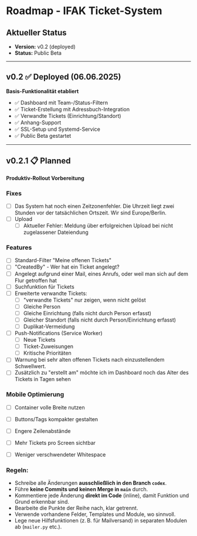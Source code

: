 # Roadmap - IFAK Ticket-System

## Aktueller Status
- **Version:** v0.2 (deployed)
- **Status:** Public Beta

---

## v0.2 ✅ **Deployed** (06.06.2025)
**Basis-Funktionalität etabliert**

- ✅ Dashboard mit Team-/Status-Filtern
- ✅ Ticket-Erstellung mit Adressbuch-Integration
- ✅ Verwandte Tickets (Einrichtung/Standort)
- ✅ Anhang-Support
- ✅ SSL-Setup und Systemd-Service
- ✅ Public Beta gestartet

---

## v0.2.1 📋 **Planned**
**Produktiv-Rollout Vorbereitung**

### Fixes

- [ ] Das System hat noch einen Zeitzonenfehler. Die Uhrzeit liegt zwei Stunden vor der tatsächlichen Ortszeit. Wir sind Europe/Berlin.
- [ ] Upload
  - [ ] Aktueller Fehler: Meldung über erfolgreichen Upload bei nicht zugelassener Dateiendung

### Features
- [ ] Standard-Filter "Meine offenen Tickets"
- [ ] "CreatedBy" - Wer hat ein Ticket angelegt?
- [ ] Angelegt aufgrund einer Mail, eines Anrufs, oder weil man sich auf dem Flur getroffen hat
- [ ] Suchfunktion für Tickets
- [ ] Erweiterte verwandte Tickets:
  - [ ] "verwandte Tickets" nur zeigen, wenn nicht gelöst
  - [ ] Gleiche Person
  - [ ] Gleiche Einrichtung (falls nicht durch Person erfasst)
  - [ ] Gleicher Standort (falls nicht durch Person/Einrichtung erfasst)
  - [ ] Duplikat-Vermeidung
- [ ] Push-Notifications (Service Worker)
  - [ ] Neue Tickets
  - [ ] Ticket-Zuweisungen
  - [ ] Kritische Prioritäten
- [ ] Warnung bei sehr alten offenen Tickets nach einzustellendem Schwellwert. 
- [ ] Zusätzlich zu "erstellt am" möchte ich im Dashboard noch das Alter des Tickets in Tagen sehen

### Mobile Optimierung
- [ ] Container volle Breite nutzen
- [ ] Buttons/Tags kompakter gestalten
- [ ] Engere Zeilenabstände
- [ ] Mehr Tickets pro Screen sichtbar
- [ ] Weniger verschwendeter Whitespace



### Regeln:
- Schreibe alle Änderungen **ausschließlich in den Branch `codex`**.
- Führe **keine Commits und keinen Merge in `main`** durch.
- Kommentiere jede Änderung **direkt im Code** (inline), damit Funktion und Grund erkennbar sind.
- Bearbeite die Punkte der Reihe nach, klar getrennt.
- Verwende vorhandene Felder, Templates und Module, wo sinnvoll.
- Lege neue Hilfsfunktionen (z. B. für Mailversand) in separaten Modulen ab (`mailer.py` etc.).

